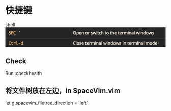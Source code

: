 # 快捷键
shell 
![](media/15853888483493/15853888572648.jpg)


## Check
Run :checkhealth


## 将文件树放在左边，in SpaceVim.vim
let g:spacevim_filetree_direction             = 'left'